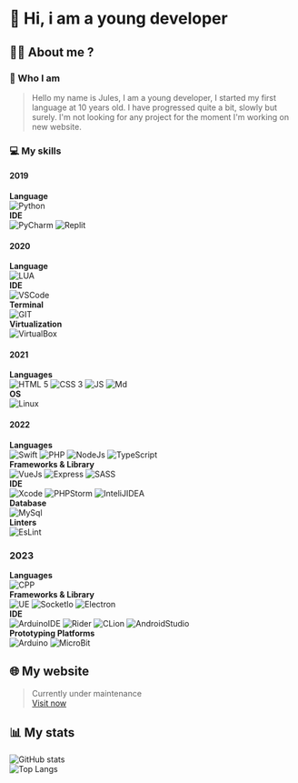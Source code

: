 # 👋 Hi, i am a young developer


## 🙋‍♂️ About me ?

### 👀 Who I am
> Hello my name is Jules, I am a young developer, I started my first language at 10 years old. I have progressed quite a bit, slowly but surely.
I'm not looking for any project for the moment I'm working on new website.

### 💻 My skills

#### 2019
**Language**  
![Python](https://img.shields.io/badge/Python-FFD43B?style=for-the-badge&logo=python&logoColor=blue)  
**IDE**  
![PyCharm](https://img.shields.io/badge/PyCharm-000000.svg?&style=for-the-badge&logo=PyCharm&logoColor=white)
![Replit](https://img.shields.io/badge/replit-667881?style=for-the-badge&logo=replit&logoColor=white)

#### 2020
**Language**  
![LUA](https://img.shields.io/badge/Lua-2C2D72?style=for-the-badge&logo=lua&logoColor=white)  
**IDE**  
![VSCode](https://img.shields.io/badge/VSCode-0078D4?style=for-the-badge&logo=visual%20studio%20code&logoColor=white)  
**Terminal**  
![GIT](https://img.shields.io/badge/GIT-E44C30?style=for-the-badge&logo=git&logoColor=white)  
**Virtualization**  
![VirtualBox](https://img.shields.io/badge/VirtualBox-21416b?style=for-the-badge&logo=VirtualBox&logoColor=white)

#### 2021
**Languages**  
![HTML 5](https://img.shields.io/badge/HTML5-E34F26?style=for-the-badge&logo=html5&logoColor=white)
![CSS 3](https://img.shields.io/badge/CSS3-1572B6?style=for-the-badge&logo=css3&logoColor=white)
![JS](https://img.shields.io/badge/JavaScript-323330?style=for-the-badge&logo=javascript&logoColor=F7DF1E)
![Md](https://img.shields.io/badge/Markdown-000000?style=for-the-badge&logo=markdown&logoColor=white)  
**OS**  
![Linux](https://img.shields.io/badge/Linux-FCC624?style=for-the-badge&logo=linux&logoColor=black)

#### 2022
**Languages**  
![Swift](https://img.shields.io/badge/Swift-FA7343?style=for-the-badge&logo=swift&logoColor=white)
![PHP](https://img.shields.io/badge/PHP-777BB4?style=for-the-badge&logo=php&logoColor=white)
![NodeJs](https://img.shields.io/badge/Node.js-339933?style=for-the-badge&logo=nodedotjs&logoColor=white)
![TypeScript](https://img.shields.io/badge/TypeScript-007ACC?style=for-the-badge&logo=typescript&logoColor=white)  
**Frameworks & Library**  
![VueJs](https://img.shields.io/badge/Vue.js-35495E?style=for-the-badge&logo=vuedotjs&logoColor=4FC08)
![Express](https://img.shields.io/badge/Express.js-000000?style=for-the-badge&logo=express&logoColor=white)
![SASS](https://img.shields.io/badge/Sass-CC6699?style=for-the-badge&logo=sass&logoColor=white)  
**IDE**  
![Xcode](https://img.shields.io/badge/Xcode-007ACC?style=for-the-badge&logo=Xcode&logoColor=white)
![PHPStorm](http://img.shields.io/badge/-PHPStorm-181717?style=for-the-badge&logo=phpstorm&logoColor=white)
![InteliJIDEA](https://img.shields.io/badge/IntelliJ_IDEA-000000.svg?style=for-the-badge&logo=intellij-idea&logoColor=white)  
**Database**  
![MySql](https://img.shields.io/badge/MySQL-005C84?style=for-the-badge&logo=mysql&logoColor=white)  
**Linters**  
![EsLint](https://img.shields.io/badge/eslint-3A33D1?style=for-the-badge&logo=eslint&logoColor=white)

### 2023
**Languages**  
![CPP](https://img.shields.io/badge/C%2B%2B-00599C?style=for-the-badge&logo=c%2B%2B&logoColor=white)  
**Frameworks & Library**  
![UE](https://img.shields.io/badge/-Unreal%20Engine-313131?style=for-the-badge&logo=unreal-engine&logoColor=white)
![SocketIo](https://img.shields.io/badge/Socket.io-010101?&style=for-the-badge&logo=Socket.io&logoColor=white)
![Electron](https://img.shields.io/badge/Electron-2B2E3A?style=for-the-badge&logo=electron&logoColor=9FEAF9)  
**IDE**  
![ArduinoIDE](https://img.shields.io/badge/Arduino_IDE-00979D?style=for-the-badge&logo=arduino&logoColor=white)
![Rider](https://img.shields.io/badge/Rider-000000?style=for-the-badge&logo=Rider&logoColor=white)
![CLion](https://img.shields.io/badge/CLion-000000?style=for-the-badge&logo=CLion&logoColor=white)
![AndroidStudio](https://img.shields.io/badge/Android_Studio-3DDC84?style=for-the-badge&logo=android-studio&logoColor=white)  
**Prototyping Platforms**  
![Arduino](https://img.shields.io/badge/Arduino-00979D?style=for-the-badge&logo=Arduino&logoColor=white)
![MicroBit](https://img.shields.io/badge/micro:bit-00ED00?style=for-the-badge&logo=micro:bit&logoColor=white)

## 🌐 My website
> Currently under maintenance
> <br>
> <a href=https://oural.tech>Visit now</a>


## 📊 My stats

![GitHub stats](https://github-readme-stats.vercel.app/api?username=Oural1206&show_icons=true&count_private=true&hide=stars,contribs&theme=github_dark)
<br>
![Top Langs](https://github-readme-stats.vercel.app/api/top-langs/?username=Oural1206&layout=compact&theme=github_dark)
